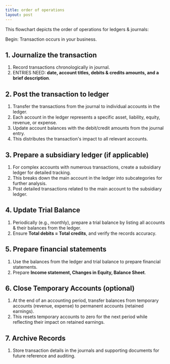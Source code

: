 ```yaml
---
title: order of operations
layout: post
---
```


This flowchart depicts the order of operations for ledgers & journals:

Begin: Transaction occurs in your business.

## 1. Journalize the transaction  
   1. Record transactions chronologically in journal.  
   2. ENTRIES NEED: **date, account titles, debits & credits amounts, and a brief description**.  

## 2. Post the transaction to ledger 

   1. Transfer the transactions from the journal to individual accounts in the ledger.  
   2. Each account in the ledger represents a specific asset, liability, equity, revenue, or expense.  
   3. Update account balances with the debit/credit amounts from the journal entry.  
   4. This distributes the transaction's impact to all relevant accounts.  

## 3. Prepare a subsidiary ledger (if applicable)  

   1. For complex accounts with numerous transactions, create a subsidiary ledger for detailed tracking.  
   2. This breaks down the main account in the ledger into subcategories for further analysis.  
   3. Post detailed transactions related to the main account to the subsidiary ledger.  

## 4. Update Trial Balance   

   1. Periodically (e.g., monthly), prepare a trial balance by listing all accounts & their balances from the ledger.  
   2. Ensure **Total debits = Total credits**, and verify the records accuracy.  

## 5. Prepare financial statements   

   1. Use the balances from the ledger and trial balance to prepare financial statements.  
   2. Prepare **Income statement, Changes in Equity, Balance Sheet**.  

## 6. Close Temporary Accounts (optional)   

   1. At the end of an accounting period, transfer balances from temporary accounts (revenue, expense) to permanent accounts (retained earnings).   
   2. This resets temporary accounts to zero for the next period while reflecting their impact on retained earnings.   

## 7. Archive Records   

   1. Store transaction details in the journals and supporting documents for future reference and auditing.  
